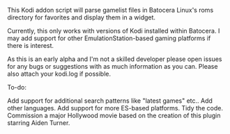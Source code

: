 This Kodi addon script will parse gamelist files in Batocera Linux's roms directory for favorites and display them in a widget.

Currently, this only works with versions of Kodi installed within Batocera. I may add support for other EmulationStation-based gaming platforms if there is interest.

As this is an early alpha and I'm not a skilled developer please open issues for any bugs or suggestions with as much information as you can. Please also attach your kodi.log if possible.

To-do:

Add support for additional search patterns like "latest games" etc..
Add other languages.
Add support for more ES-based platforms.
Tidy the code.
Commission a major Hollywood movie based on the creation of this plugin starring Aiden Turner.